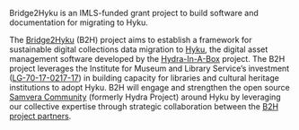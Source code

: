 Bridge2Hyku is an IMLS-funded grant project to build software and documentation for migrating to Hyku.

The [Bridge2Hyku](https://bridge2hyku.github.io/) (B2H) project aims to establish a framework for sustainable digital collections data migration to [Hyku](https://github.com/samvera-labs/hyku), the digital asset management software developed by the [Hydra-In-A-Box](http://hydrainabox.samvera.org/) project. The B2H project leverages the Institute for Museum and Library Service’s investment ([LG-70-17-0217-17](https://www.imls.gov/grants/awarded/lg-70-17-0217-17)) in building capacity for libraries and cultural heritage institutions to adopt Hyku. B2H will engage and strengthen the open source [Samvera Community](http://samvera.org/) (formerly Hydra Project) around Hyku by leveraging our collective expertise through strategic collaboration between the [B2H project partners](https://bridge2hyku.github.io/partners/).

